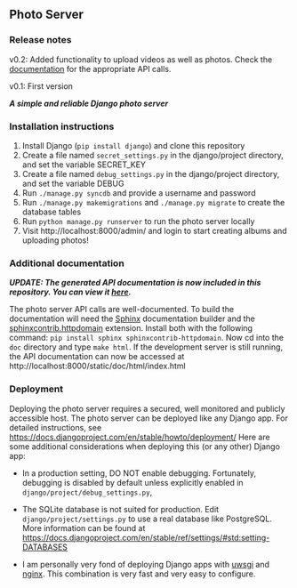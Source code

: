 ## Photo Server

### Release notes

v0.2: Added functionality to upload videos as well as photos. Check the [documentation](https://rawgit.com/rtts/photoserver/master/django/static/doc/html/index.html) for the appropriate API calls.

v0.1: First version

***A simple and reliable Django photo server***

### Installation instructions

1. Install Django (`pip install django`) and clone this repository
2. Create a file named `secret_settings.py` in the django/project directory, and set the variable SECRET_KEY
3. Create a file named `debug_settings.py` in the django/project directory, and set the variable DEBUG
4. Run `./manage.py syncdb` and provide a username and password
5. Run `./manage.py makemigrations` and `./manage.py migrate` to create the database tables
6. Run `python manage.py runserver` to run the photo server locally
7. Visit http://localhost:8000/admin/ and login to start creating albums and uploading photos!

### Additional documentation

***UPDATE: The generated API documentation is now included in this repository. You can view it [here](https://rawgit.com/rtts/photoserver/master/django/static/doc/html/index.html).***

The photo server API calls are well-documented. To build the
documentation will need the [Sphinx](http://sphinx-doc.org/)
documentation builder and the
[sphinxcontrib.httpdomain](http://pythonhosted.org/sphinxcontrib-httpdomain/)
extension. Install both with the following command: `pip install
sphinx sphinxcontrib-httpdomain`. Now cd into the `doc` directory and
type `make html`. If the development server is still running, the API
documentation can now be accessed at
http://localhost:8000/static/doc/html/index.html

### Deployment

Deploying the photo server requires a secured, well monitored and
publicly accessible host. The photo server can be deployed like any
Django app. For detailed instructions, see
https://docs.djangoproject.com/en/stable/howto/deployment/ Here are
some additional considerations when deploying this (or any other)
Django app:

- In a production setting, DO NOT enable debugging. Fortunately,
  debugging is disabled by default unless explicitly enabled in
  `django/project/debug_settings.py`,

- The SQLite database is not suited for production. Edit
  `django/project/settings.py` to use a real database like
  PostgreSQL. More information can be found at
  https://docs.djangoproject.com/en/stable/ref/settings/#std:setting-DATABASES

- I am personally very fond of deploying Django apps with
  [uwsgi](http://projects.unbit.it/uwsgi) and
  [nginx](http://nginx.org/). This combination is very fast and very
  easy to configure.

